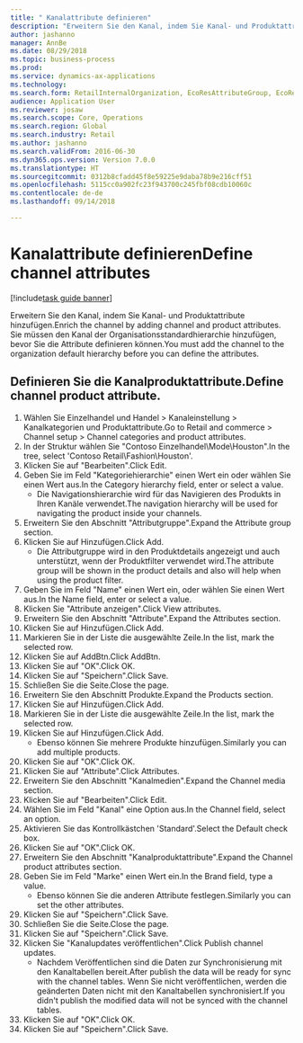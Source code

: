 ```yaml
--- 
title: " Kanalattribute definieren"
description: "Erweitern Sie den Kanal, indem Sie Kanal- und Produktattribute hinzufügen."
author: jashanno
manager: AnnBe
ms.date: 08/29/2018
ms.topic: business-process
ms.prod: 
ms.service: dynamics-ax-applications
ms.technology: 
ms.search.form: RetailInternalOrganization, EcoResAttributeGroup, EcoResAttributeGroupAttribute, RetailAddChannelItems, RetailCatalogProductAttributeValue, RetailMedia
audience: Application User
ms.reviewer: josaw
ms.search.scope: Core, Operations
ms.search.region: Global
ms.search.industry: Retail
ms.author: jashanno
ms.search.validFrom: 2016-06-30
ms.dyn365.ops.version: Version 7.0.0
ms.translationtype: HT
ms.sourcegitcommit: 0312b8cfadd45f8e59225e9daba78b9e216cff51
ms.openlocfilehash: 5115cc0a902fc23f943700c245fbf08cdb10060c
ms.contentlocale: de-de
ms.lasthandoff: 09/14/2018

---
```

# <a name="define-channel-attributes"></a><span data-ttu-id="e5634-103"> Kanalattribute definieren</span><span class="sxs-lookup"><span data-stu-id="e5634-103">Define channel attributes</span></span>

[!include[task guide banner](../includes/task-guide-banner.md)]

<span data-ttu-id="e5634-104">Erweitern Sie den Kanal, indem Sie Kanal- und Produktattribute hinzufügen.</span><span class="sxs-lookup"><span data-stu-id="e5634-104">Enrich the channel by adding channel and product attributes.</span></span> <span data-ttu-id="e5634-105">Sie müssen den Kanal der Organisationsstandardhierarchie hinzufügen, bevor Sie die Attribute definieren können.</span><span class="sxs-lookup"><span data-stu-id="e5634-105">You must add the channel to the organization default hierarchy before you can define the attributes.</span></span>


## <a name="define-channel-product-attribute"></a><span data-ttu-id="e5634-106">Definieren Sie die Kanalproduktattribute.</span><span class="sxs-lookup"><span data-stu-id="e5634-106">Define channel product attribute.</span></span>
1. <span data-ttu-id="e5634-107">Wählen Sie Einzelhandel und Handel > Kanaleinstellung > Kanalkategorien und Produktattribute.</span><span class="sxs-lookup"><span data-stu-id="e5634-107">Go to Retail and commerce > Channel setup > Channel categories and product attributes.</span></span>
2. <span data-ttu-id="e5634-108">In der Struktur wählen Sie "Contoso Einzelhandel\Mode\Houston".</span><span class="sxs-lookup"><span data-stu-id="e5634-108">In the tree, select 'Contoso Retail\Fashion\Houston'.</span></span>
3. <span data-ttu-id="e5634-109">Klicken Sie auf "Bearbeiten".</span><span class="sxs-lookup"><span data-stu-id="e5634-109">Click Edit.</span></span>
4. <span data-ttu-id="e5634-110">Geben Sie im Feld "Kategoriehierarchie" einen Wert ein oder wählen Sie einen Wert aus.</span><span class="sxs-lookup"><span data-stu-id="e5634-110">In the Category hierarchy field, enter or select a value.</span></span>
    * <span data-ttu-id="e5634-111">Die Navigationshierarchie wird für das Navigieren des Produkts in Ihren Kanäle verwendet.</span><span class="sxs-lookup"><span data-stu-id="e5634-111">The navigation hierarchy will be used for navigating the product inside your channels.</span></span>  
5. <span data-ttu-id="e5634-112">Erweitern Sie den Abschnitt "Attributgruppe".</span><span class="sxs-lookup"><span data-stu-id="e5634-112">Expand the Attribute group section.</span></span>
6. <span data-ttu-id="e5634-113">Klicken Sie auf Hinzufügen.</span><span class="sxs-lookup"><span data-stu-id="e5634-113">Click Add.</span></span>
    * <span data-ttu-id="e5634-114">Die Attributgruppe wird in den Produktdetails angezeigt und auch unterstützt, wenn der Produktfilter verwendet wird.</span><span class="sxs-lookup"><span data-stu-id="e5634-114">The attribute group will be shown in the product details and also will help when using the product filter.</span></span>  
7. <span data-ttu-id="e5634-115">Geben Sie im Feld "Name" einen Wert ein, oder wählen Sie einen Wert aus.</span><span class="sxs-lookup"><span data-stu-id="e5634-115">In the Name field, enter or select a value.</span></span>
8. <span data-ttu-id="e5634-116">Klicken Sie "Attribute anzeigen".</span><span class="sxs-lookup"><span data-stu-id="e5634-116">Click View attributes.</span></span>
9. <span data-ttu-id="e5634-117">Erweitern Sie den Abschnitt "Attribute".</span><span class="sxs-lookup"><span data-stu-id="e5634-117">Expand the Attributes section.</span></span>
10. <span data-ttu-id="e5634-118">Klicken Sie auf Hinzufügen.</span><span class="sxs-lookup"><span data-stu-id="e5634-118">Click Add.</span></span>
11. <span data-ttu-id="e5634-119">Markieren Sie in der Liste die ausgewählte Zeile.</span><span class="sxs-lookup"><span data-stu-id="e5634-119">In the list, mark the selected row.</span></span>
12. <span data-ttu-id="e5634-120">Klicken Sie auf AddBtn.</span><span class="sxs-lookup"><span data-stu-id="e5634-120">Click AddBtn.</span></span>
13. <span data-ttu-id="e5634-121">Klicken Sie auf "OK".</span><span class="sxs-lookup"><span data-stu-id="e5634-121">Click OK.</span></span>
14. <span data-ttu-id="e5634-122">Klicken Sie auf "Speichern".</span><span class="sxs-lookup"><span data-stu-id="e5634-122">Click Save.</span></span>
15. <span data-ttu-id="e5634-123">Schließen Sie die Seite.</span><span class="sxs-lookup"><span data-stu-id="e5634-123">Close the page.</span></span>
16. <span data-ttu-id="e5634-124">Erweitern Sie den Abschnitt Produkte.</span><span class="sxs-lookup"><span data-stu-id="e5634-124">Expand the Products section.</span></span>
17. <span data-ttu-id="e5634-125">Klicken Sie auf Hinzufügen.</span><span class="sxs-lookup"><span data-stu-id="e5634-125">Click Add.</span></span>
18. <span data-ttu-id="e5634-126">Markieren Sie in der Liste die ausgewählte Zeile.</span><span class="sxs-lookup"><span data-stu-id="e5634-126">In the list, mark the selected row.</span></span>
19. <span data-ttu-id="e5634-127">Klicken Sie auf Hinzufügen.</span><span class="sxs-lookup"><span data-stu-id="e5634-127">Click Add.</span></span>
    * <span data-ttu-id="e5634-128">Ebenso können Sie mehrere Produkte hinzufügen.</span><span class="sxs-lookup"><span data-stu-id="e5634-128">Similarly you can add multiple products.</span></span>  
20. <span data-ttu-id="e5634-129">Klicken Sie auf "OK".</span><span class="sxs-lookup"><span data-stu-id="e5634-129">Click OK.</span></span>
21. <span data-ttu-id="e5634-130">Klicken Sie auf "Attribute".</span><span class="sxs-lookup"><span data-stu-id="e5634-130">Click Attributes.</span></span>
22. <span data-ttu-id="e5634-131">Erweitern Sie den Abschnitt "Kanalmedien".</span><span class="sxs-lookup"><span data-stu-id="e5634-131">Expand the Channel media section.</span></span>
23. <span data-ttu-id="e5634-132">Klicken Sie auf "Bearbeiten".</span><span class="sxs-lookup"><span data-stu-id="e5634-132">Click Edit.</span></span>
24. <span data-ttu-id="e5634-133">Wählen Sie im Feld "Kanal" eine Option aus.</span><span class="sxs-lookup"><span data-stu-id="e5634-133">In the Channel field, select an option.</span></span>
25. <span data-ttu-id="e5634-134">Aktivieren Sie das Kontrollkästchen 'Standard'.</span><span class="sxs-lookup"><span data-stu-id="e5634-134">Select the Default check box.</span></span>
26. <span data-ttu-id="e5634-135">Klicken Sie auf "OK".</span><span class="sxs-lookup"><span data-stu-id="e5634-135">Click OK.</span></span>
27. <span data-ttu-id="e5634-136">Erweitern Sie den Abschnitt "Kanalproduktattribute".</span><span class="sxs-lookup"><span data-stu-id="e5634-136">Expand the Channel product attributes section.</span></span>
28. <span data-ttu-id="e5634-137">Geben Sie im Feld "Marke" einen Wert ein.</span><span class="sxs-lookup"><span data-stu-id="e5634-137">In the Brand field, type a value.</span></span>
    * <span data-ttu-id="e5634-138">Ebenso können Sie die anderen Attribute festlegen.</span><span class="sxs-lookup"><span data-stu-id="e5634-138">Similarly you can set the other attributes.</span></span>  
29. <span data-ttu-id="e5634-139">Klicken Sie auf "Speichern".</span><span class="sxs-lookup"><span data-stu-id="e5634-139">Click Save.</span></span>
30. <span data-ttu-id="e5634-140">Schließen Sie die Seite.</span><span class="sxs-lookup"><span data-stu-id="e5634-140">Close the page.</span></span>
31. <span data-ttu-id="e5634-141">Klicken Sie auf "Speichern".</span><span class="sxs-lookup"><span data-stu-id="e5634-141">Click Save.</span></span>
32. <span data-ttu-id="e5634-142">Klicken Sie "Kanalupdates veröffentlichen".</span><span class="sxs-lookup"><span data-stu-id="e5634-142">Click Publish channel updates.</span></span>
    * <span data-ttu-id="e5634-143">Nachdem Veröffentlichen sind die Daten zur Synchronisierung mit den Kanaltabellen bereit.</span><span class="sxs-lookup"><span data-stu-id="e5634-143">After publish the data will be ready for sync with the channel tables.</span></span> <span data-ttu-id="e5634-144">Wenn Sie nicht veröffentlichen, werden die geänderten Daten nicht mit den Kanaltabellen synchronisiert.</span><span class="sxs-lookup"><span data-stu-id="e5634-144">If you didn't publish the modified data will not be synced with the channel tables.</span></span>  
33. <span data-ttu-id="e5634-145">Klicken Sie auf "OK".</span><span class="sxs-lookup"><span data-stu-id="e5634-145">Click OK.</span></span>
34. <span data-ttu-id="e5634-146">Klicken Sie auf "Speichern".</span><span class="sxs-lookup"><span data-stu-id="e5634-146">Click Save.</span></span>


